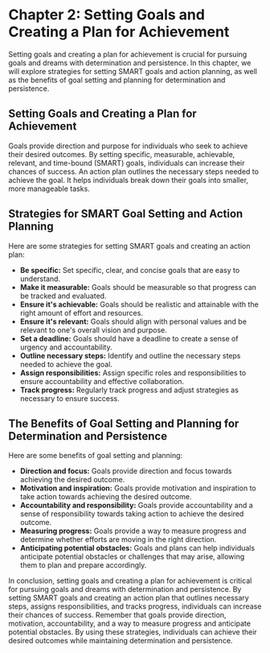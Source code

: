 Chapter 2: Setting Goals and Creating a Plan for Achievement
============================================================

Setting goals and creating a plan for achievement is crucial for pursuing goals and dreams with determination and persistence. In this chapter, we will explore strategies for setting SMART goals and action planning, as well as the benefits of goal setting and planning for determination and persistence.

Setting Goals and Creating a Plan for Achievement
-------------------------------------------------

Goals provide direction and purpose for individuals who seek to achieve their desired outcomes. By setting specific, measurable, achievable, relevant, and time-bound (SMART) goals, individuals can increase their chances of success. An action plan outlines the necessary steps needed to achieve the goal. It helps individuals break down their goals into smaller, more manageable tasks.

Strategies for SMART Goal Setting and Action Planning
-----------------------------------------------------

Here are some strategies for setting SMART goals and creating an action plan:

* **Be specific:** Set specific, clear, and concise goals that are easy to understand.
* **Make it measurable:** Goals should be measurable so that progress can be tracked and evaluated.
* **Ensure it's achievable:** Goals should be realistic and attainable with the right amount of effort and resources.
* **Ensure it's relevant:** Goals should align with personal values and be relevant to one's overall vision and purpose.
* **Set a deadline:** Goals should have a deadline to create a sense of urgency and accountability.
* **Outline necessary steps:** Identify and outline the necessary steps needed to achieve the goal.
* **Assign responsibilities:** Assign specific roles and responsibilities to ensure accountability and effective collaboration.
* **Track progress:** Regularly track progress and adjust strategies as necessary to ensure success.

The Benefits of Goal Setting and Planning for Determination and Persistence
---------------------------------------------------------------------------

Here are some benefits of goal setting and planning:

* **Direction and focus:** Goals provide direction and focus towards achieving the desired outcome.
* **Motivation and inspiration:** Goals provide motivation and inspiration to take action towards achieving the desired outcome.
* **Accountability and responsibility:** Goals provide accountability and a sense of responsibility towards taking action to achieve the desired outcome.
* **Measuring progress:** Goals provide a way to measure progress and determine whether efforts are moving in the right direction.
* **Anticipating potential obstacles:** Goals and plans can help individuals anticipate potential obstacles or challenges that may arise, allowing them to plan and prepare accordingly.

In conclusion, setting goals and creating a plan for achievement is critical for pursuing goals and dreams with determination and persistence. By setting SMART goals and creating an action plan that outlines necessary steps, assigns responsibilities, and tracks progress, individuals can increase their chances of success. Remember that goals provide direction, motivation, accountability, and a way to measure progress and anticipate potential obstacles. By using these strategies, individuals can achieve their desired outcomes while maintaining determination and persistence.
